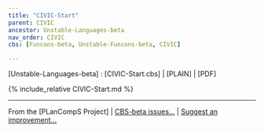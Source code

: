 ```yaml
---
title: "CIVIC-Start"
parent: CIVIC
ancestor: Unstable-Languages-beta
nav_order: CIVIC
cbs: [Funcons-beta, Unstable-Funcons-beta, CIVIC]

---
```

[Unstable-Languages-beta] : [CIVIC-Start.cbs] \| [PLAIN] \| [PDF]

{% include_relative CIVIC-Start.md %}

____

From the [PLanCompS Project] | [CBS-beta issues...] | [Suggest an improvement...]

[CBS-beta issues...]: https://github.com/plancomps/CBS-beta/issues
  "CBS-BETA ISSUE REPORTS ON GITHUB"
[Suggest an improvement...]: mailto:plancomps@gmail.com?Subject=CBS-beta%20-%20comment&Body=Re%3A%20CBS-beta%20specification%20at%20CIVIC/CIVIC-Start/CIVIC-Start.cbs%0A%0AComment/Query/Issue/Suggestion%3A%0A%0A%0ASignature%3A%0A
  "GENERATE AN EMAIL TEMPLATE"
